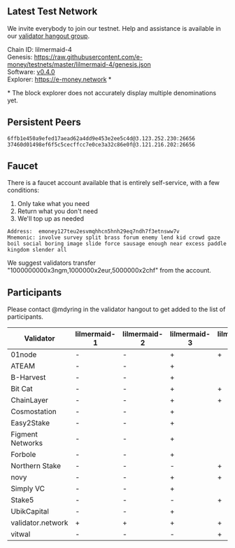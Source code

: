 ## Latest Test Network

We invite everybody to join our testnet. Help and assistance is available in our [validator hangout group](https://t.me/joinchat/HBB5elfpWv8rADBFhhjbtg).

Chain ID: lilmermaid-4   
Genesis:  https://raw.githubusercontent.com/e-money/testnets/master/lilmermaid-4/genesis.json  
Software: [v0.4.0](https://github.com/e-money/em-ledger/releases/tag/v0.4.0)  
Explorer: https://e-money.network *  

\* The block explorer does not accurately display multiple denominations yet.

## Persistent Peers
```
6ffb1e450a9efed17aead62a4dd9e453e2ee5c4d@3.123.252.230:26656  
37460d01498ef6f5c5cecffcc7e0ce3a32c86e0f@3.121.216.202:26656
```

## Faucet

There is a faucet account available that is entirely self-service, with a few conditions:
1) Only take what you need
2) Return what you don't need
3) We'll top up as needed

```
Address:  emoney127teu2esvmqhhcn5hnh29eq7ndh7f3etnsww7v
Mnemonic: involve survey split brass forum enemy lend kid crowd gaze boil social boring image slide force sausage enough near excess paddle kingdom slender all
```

We suggest validators transfer "1000000000x3ngm,1000000x2eur,5000000x2chf" from the account.

## Participants

Please contact @mdyring in the validator hangout to get added to the list of participants.

| Validator  | lilmermaid-1 | lilmermaid-2 | lilmermaid-3 | lilmermaid-4 |
|------------|---------------|--------------|--------------|--------------|
| 01node | - | - | + | + |
| ATEAM | - | - | + |  |
| B-Harvest | - | - | + |  |
| Bit Cat | - | - | + | + |
| ChainLayer | - | - | + | + |
| Cosmostation | - | - | + |  |
| Easy2Stake | - | - | + |  |
| Figment Networks | - | - | + |  |
| Forbole | - | - | + |  |
| Northern Stake | - | - | - | + |
| novy | - | - | + | + |
| Simply VC | - | - | + |  |
| Stake5 | - | - | - | + |
| UbikCapital | - | - | + |  |
| validator.network | + | + | + | + |
| vitwal | - | - | - | + |
